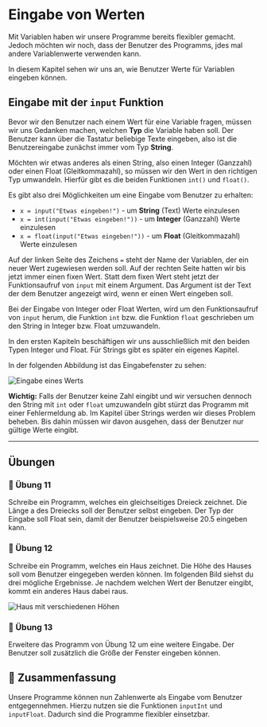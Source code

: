 # Eingabe von Werten

Mit Variablen haben wir unsere Programme bereits flexibler gemacht.
Jedoch möchten wir noch, dass der Benutzer des Programms,
jdes mal andere Variablenwerte verwenden kann.

In diesem Kapitel sehen wir uns an, wie Benutzer Werte für Variablen eingeben können.

## Eingabe mit der `input` Funktion

Bevor wir den Benutzer nach einem Wert für eine Variable fragen, müssen wir uns
Gedanken machen, welchen **Typ** die Variable haben soll.
Der Benutzer kann über die Tastatur beliebige Texte eingeben,
also ist die Benutzereingabe zunächst immer vom Typ **String**.

Möchten wir etwas anderes als einen String, also einen Integer (Ganzzahl)
oder einen Float (Gleitkommazahl), so müssen wir den Wert in den richtigen Typ umwandeln.
Hierfür gibt es die beiden Funktionen `int()` und `float()`.

Es gibt also drei Möglichkeiten um eine Eingabe vom Benutzer zu erhalten:

+ `x = input("Etwas eingeben!")` - um **String** (Text) Werte einzulesen
+ `x = int(input("Etwas eingeben!"))` - um **Integer** (Ganzzahl) Werte einzulesen
+ `x = float(input("Etwas eingeben!"))` - um **Float** (Gleitkommazahl) Werte einzulesen

Auf der linken Seite des Zeichens `=` steht der Name der Variablen,
der ein neuer Wert zugewiesen werden soll.
Auf der rechten Seite hatten wir bis jetzt immer einen fixen Wert.
Statt dem fixen Wert steht jetzt der Funktionsaufruf von `input` mit einem Argument.
Das Argument ist der Text der dem Benutzer angezeigt wird,
wenn er einen Wert eingeben soll.

Bei der Eingabe von Integer oder Float Werten, wird um den
Funktionsaufruf von `input` herum, die Funktion `int` bzw. die Funktion
`float` geschrieben um den String in Integer bzw. Float umzuwandeln.

In den ersten Kapiteln beschäftigen wir uns ausschließlich mit den beiden
Typen Integer und Float. Für Strings gibt es später ein eigenes Kapitel.

In der folgenden Abbildung ist das Eingabefenster zu sehen:

![Eingabe eines Werts](./images/input.png)

**Wichtig:** Falls der Benutzer keine Zahl eingibt und
wir versuchen dennoch den String mit `int` oder `float`
umzuwandeln gibt stürzt das Programm mit einer Fehlermeldung ab.
Im Kapitel über Strings werden wir dieses Problem beheben.
Bis dahin müssen wir davon ausgehen, dass der Benutzer nur gültige Werte eingibt.

_________________

## Übungen


### 📝 Übung 11

Schreibe ein Programm, welches ein gleichseitiges Dreieck zeichnet.
Die Länge a des Dreiecks soll der Benutzer selbst eingeben.
Der Typ der Eingabe soll Float sein, damit der Benutzer beispielsweise 20.5 
eingeben kann.

### 📝 Übung 12

Schreibe ein Programm, welches ein Haus zeichnet.
Die Höhe des Hauses soll vom Benutzer eingegeben werden können.
Im folgenden Bild siehst du drei mögliche Ergebnisse.
Je nachdem welchen Wert der Benutzer eingibt, kommt ein anderes Haus dabei raus.

![Haus mit verschiedenen Höhen](./images/house.png)

### 📝 Übung 13

Erweitere das Programm von Übung 12 um eine weitere Eingabe.
Der Benutzer soll zusätzlich die Größe der Fenster eingeben können.

## 🧭 Zusammenfassung

Unsere Programme können nun Zahlenwerte als Eingabe vom Benutzer entgegennehmen.
Hierzu nutzen sie die Funktionen `inputInt` und `inputFloat`.
Dadurch sind die Programme flexibler einsetzbar.
















